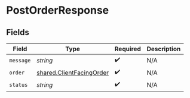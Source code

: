 # PostOrderResponse


## Fields

| Field                                                                       | Type                                                                        | Required                                                                    | Description                                                                 |
| --------------------------------------------------------------------------- | --------------------------------------------------------------------------- | --------------------------------------------------------------------------- | --------------------------------------------------------------------------- |
| `message`                                                                   | *string*                                                                    | :heavy_check_mark:                                                          | N/A                                                                         |
| `order`                                                                     | [shared.ClientFacingOrder](../../../sdk/models/shared/clientfacingorder.md) | :heavy_check_mark:                                                          | N/A                                                                         |
| `status`                                                                    | *string*                                                                    | :heavy_check_mark:                                                          | N/A                                                                         |